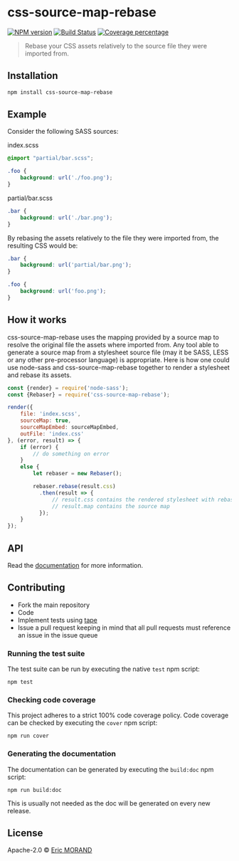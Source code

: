 # css-source-map-rebase

[![NPM version][npm-image]][npm-url] [![Build Status][travis-image]][travis-url] [![Coverage percentage][coveralls-image]][coveralls-url]

> Rebase your CSS assets relatively to the source file they were imported from.

## Installation

```bash
npm install css-source-map-rebase
```

## Example

Consider the following SASS sources:

index.scss

``` css
@import "partial/bar.scss";

.foo {
    background: url('./foo.png');
}
```

partial/bar.scss

``` css
.bar {
    background: url('./bar.png');
}
```

By rebasing the assets relatively to the file they were imported from, the resulting CSS would be:

``` css
.bar {
    background: url('partial/bar.png');
}

.foo {
    background: url('foo.png');
}
```

## How it works

css-source-map-rebase uses the mapping provided by a source map to resolve the original file the assets where imported from. Any tool able to generate a source map from a stylesheet source file (may it be SASS, LESS or any other pre-processor language) is appropriate. Here is how one could use node-sass and css-source-map-rebase together to render a stylesheet and rebase its assets.

``` javascript
const {render} = require('node-sass');
const {Rebaser} = require('css-source-map-rebase');

render({
    file: 'index.scss',
    sourceMap: true,
    sourceMapEmbed: sourceMapEmbed,
    outFile: 'index.css'
}, (error, result) => {
    if (error) {
        // do something on error
    }
    else {        
        let rebaser = new Rebaser();

        rebaser.rebase(result.css)
          .then(result => {
              // result.css contains the rendered stylesheet with rebased assets
              // result.map contains the source map
          });
    }
});
```

## API

Read the [documentation](https://nightlycommit.github.io/css-source-map-rebase) for more information.

## Contributing

* Fork the main repository
* Code
* Implement tests using [tape](https://www.npmjs.com/package/tape)
* Issue a pull request keeping in mind that all pull requests must reference an issue in the issue queue

### Running the test suite

The test suite can be run by executing the native `test` npm script:

`npm test`

### Checking code coverage

This project adheres to a strict 100% code coverage policy. Code coverage can be checked by executing the `cover` npm script:

`npm run cover`

### Generating the documentation

The documentation can be generated by executing the `build:doc` npm script:

`npm run build:doc`

This is usually not needed as the doc will be generated on every new release.

## License

Apache-2.0 © [Eric MORAND]()

[npm-image]: https://badge.fury.io/js/css-source-map-rebase.svg
[npm-url]: https://npmjs.org/package/css-source-map-rebase
[travis-image]: https://travis-ci.org/nightlycommit/css-source-map-rebase.svg?branch=master
[travis-url]: https://travis-ci.org/nightlycommit/css-source-map-rebase
[coveralls-image]: https://coveralls.io/repos/github/NightlyCommit/css-source-map-rebase/badge.svg
[coveralls-url]: https://coveralls.io/github/NightlyCommit/css-source-map-rebase